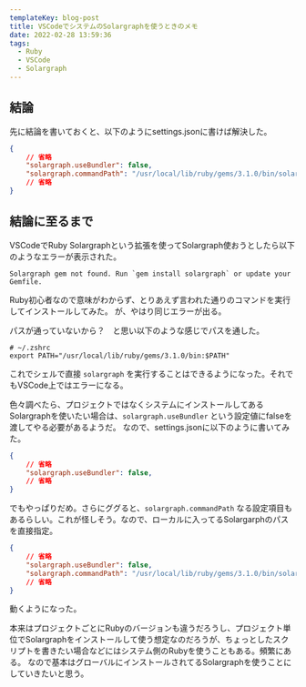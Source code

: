 ```yaml
---
templateKey: blog-post
title: VSCodeでシステムのSolargraphを使うときのメモ
date: 2022-02-28 13:59:36
tags:
  - Ruby
  - VSCode
  - Solargraph
---
```


## 結論
先に結論を書いておくと、以下のようにsettings.jsonに書けば解決した。

```json
{
    // 省略
    "solargraph.useBundler": false,
    "solargraph.commandPath": "/usr/local/lib/ruby/gems/3.1.0/bin/solargraph",
    // 省略
}
```

## 結論に至るまで

VSCodeでRuby Solargraphという拡張を使ってSolargraph使おうとしたら以下のようなエラーが表示された。

```
Solargraph gem not found. Run `gem install solargraph` or update your Gemfile.
```

Ruby初心者なので意味がわからず、とりあえず言われた通りのコマンドを実行してインストールしてみた。
が、やはり同じエラーが出る。

パスが通っていないから？　と思い以下のような感じでパスを通した。

```
# ~/.zshrc
export PATH="/usr/local/lib/ruby/gems/3.1.0/bin:$PATH"
```

これでシェルで直接 `solargraph` を実行することはできるようになった。それでもVSCode上ではエラーになる。

色々調べたら、プロジェクトではなくシステムにインストールしてあるSolargraphを使いたい場合は、`solargraph.useBundler` という設定値にfalseを渡してやる必要があるようだ。
なので、settings.jsonに以下のように書いてみた。

```json
{
    // 省略
    "solargraph.useBundler": false,
    // 省略
}
```

でもやっぱりだめ。さらにググると、`solargraph.commandPath` なる設定項目もあるらしい。これが怪しそう。なので、ローカルに入ってるSolargarphのパスを直接指定。

```json
{
    // 省略
    "solargraph.useBundler": false,
    "solargraph.commandPath": "/usr/local/lib/ruby/gems/3.1.0/bin/solargraph",
    // 省略
}
```

動くようになった。

本来はプロジェクトごとにRubyのバージョンも違うだろうし、プロジェクト単位でSolargraphをインストールして使う想定なのだろうが、ちょっとしたスクリプトを書きたい場合などにはシステム側のRubyを使うこともある。頻繁にある。
なので基本はグローバルにインストールされてるSolargraphを使うことにしていきたいと思う。
